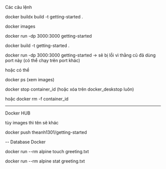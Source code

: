 Các câu lệnh

docker buildx build -t getting-started .

<!-- Kiểm tra các images -->

docker images


<!-- 3000 đầu là cổng muốn chạy trên máy tính : 3000 sau của docker lắng nghe -->
docker run -dp 3000:3000 getting-started



<!-- Cập nhật ứng dụng băng docker -->

<!-- Thực hiện sửa rồi thực hiện build lại images phải có dấu chấm cuối là đường dẫn tới docker -->


docker build -t getting-started .


docker run -dp 3000:3000 getting-started -> sẽ bị lỗi vì thằng cũ đã dùng port này (có thể chạy trên port khác)


hoặc có thể 


docker ps (xem images)


docker stop container_id (hoặc xóa trên docker_deskstop luôn)

hoặc docker rm -f container_id



----- 

Docker HUB

tùy images thì tên sẽ khác

docker push theanh1301/getting-started


-- Database Docker


docker run --rm alpine touch greeting.txt

docker run --rm alpine stat greeting.txt
